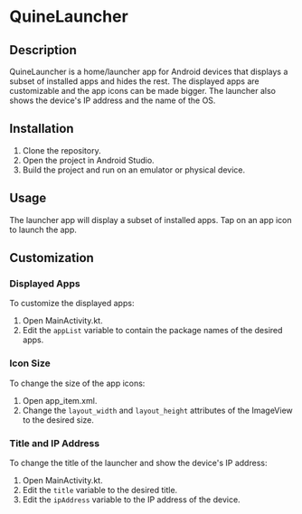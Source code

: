 # QuineLauncher

## Description
QuineLauncher is a home/launcher app for Android devices that displays a subset of installed apps and hides the rest. The displayed apps are customizable and the app icons can be made bigger. The launcher also shows the device's IP address and the name of the OS.

## Installation
1. Clone the repository.
2. Open the project in Android Studio.
3. Build the project and run on an emulator or physical device.

## Usage
The launcher app will display a subset of installed apps. Tap on an app icon to launch the app. 

## Customization
### Displayed Apps
To customize the displayed apps:
1. Open MainActivity.kt.
2. Edit the `appList` variable to contain the package names of the desired apps.

### Icon Size
To change the size of the app icons:
1. Open app_item.xml.
2. Change the `layout_width` and `layout_height` attributes of the ImageView to the desired size.

### Title and IP Address
To change the title of the launcher and show the device's IP address:
1. Open MainActivity.kt.
2. Edit the `title` variable to the desired title.
3. Edit the `ipAddress` variable to the IP address of the device.
